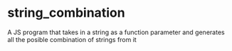 # string_combination

A JS program that takes in a string as a function parameter and generates all the posible combination of strings from it
